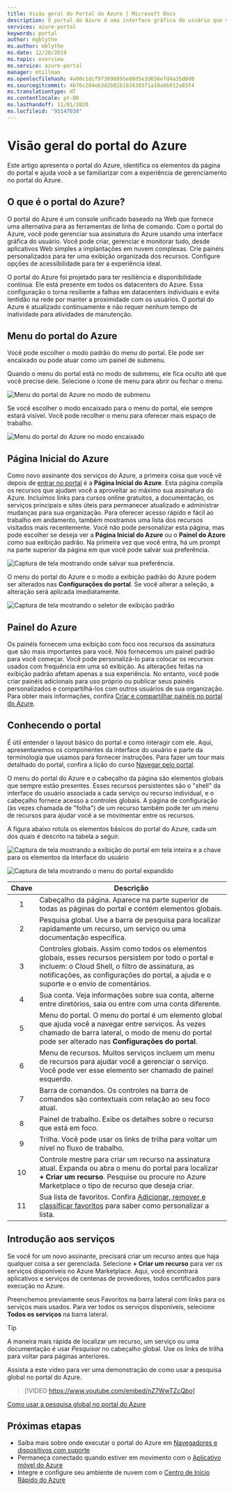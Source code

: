 ```yaml
---
title: Visão geral do Portal do Azure | Microsoft Docs
description: O portal do Azure é uma interface gráfica do usuário que você pode usar para gerenciar seus serviços do Azure. Saiba como navegar e localizar recursos no portal do Azure.
services: azure-portal
keywords: portal
author: mgblythe
ms.author: mblythe
ms.date: 12/20/2019
ms.topic: overview
ms.service: azure-portal
manager: mtillman
ms.openlocfilehash: 4a00c1dcf973098895e80d5e3d656efd4a35d0d0
ms.sourcegitcommit: 4b76c284eb3d2b81b103430371a10abb912a83f4
ms.translationtype: HT
ms.contentlocale: pt-BR
ms.lasthandoff: 11/01/2020
ms.locfileid: "93147038"
---
```

# <a name="azure-portal-overview"></a>Visão geral do portal do Azure

Este artigo apresenta o portal do Azure, identifica os elementos da página do portal e ajuda você a se familiarizar com a experiência de gerenciamento no portal do Azure.

## <a name="what-is-the-azure-portal"></a>O que é o portal do Azure?

O portal do Azure é um console unificado baseado na Web que fornece uma alternativa para as ferramentas de linha de comando. Com o portal do Azure, você pode gerenciar sua assinatura do Azure usando uma interface gráfica do usuário. Você pode criar, gerenciar e monitorar tudo, desde aplicativos Web simples a implantações em nuvem complexas. Crie painéis personalizados para ter uma exibição organizada dos recursos. Configure opções de acessibilidade para ter a experiência ideal.

O portal do Azure foi projetado para ter resiliência e disponibilidade contínua. Ele está presente em todos os datacenters do Azure. Essa configuração o torna resiliente a falhas em datacenters individuais e evita lentidão na rede por manter a proximidade com os usuários. O portal do Azure é atualizado continuamente e não requer nenhum tempo de inatividade para atividades de manutenção.

## <a name="azure-portal-menu"></a>Menu do portal do Azure

Você pode escolher o modo padrão do menu do portal. Ele pode ser encaixado ou pode atuar como um painel de submenu.

Quando o menu do portal está no modo de submenu, ele fica oculto até que você precise dele. Selecione o ícone de menu para abrir ou fechar o menu.

![Menu do portal do Azure no modo de submenu](./media/azure-portal-overview/azure-portal-overview-portal-menu-flyout.png)

Se você escolher o modo encaixado para o menu do portal, ele sempre estará visível. Você pode recolher o menu para oferecer mais espaço de trabalho.

![Menu do portal do Azure no modo encaixado](./media/azure-portal-overview/azure-portal-overview-portal-menu-expandcollapse.png)

## <a name="azure-home"></a>Página Inicial do Azure

Como novo assinante dos serviços do Azure, a primeira coisa que você vê depois de [entrar no portal](https://portal.azure.com) é a **Página Inicial do Azure**. Esta página compila os recursos que ajudam você a aproveitar ao máximo sua assinatura do Azure. Incluímos links para cursos online gratuitos, a documentação, os serviços principais e sites úteis para permanecer atualizado e administrar mudanças para sua organização. Para oferecer acesso rápido e fácil ao trabalho em andamento, também mostramos uma lista dos recursos visitados mais recentemente. Você não pode personalizar esta página, mas pode escolher se deseja ver a **Página Inicial do Azure** ou o **Painel do Azure** como sua exibição padrão. Na primeira vez que você entra, há um prompt na parte superior da página em que você pode salvar sua preferência.

![Captura de tela mostrando onde salvar sua preferência.](./media/azure-portal-overview/azure-portal-default-view.png)

O menu do portal do Azure e o modo a exibição padrão do Azure podem ser alterados nas **Configurações do portal**. Se você alterar a seleção, a alteração será aplicada imediatamente.

![Captura de tela mostrando o seletor de exibição padrão](./media/azure-portal-overview/azure-portal-overview-portal-settings-menu-home.png)

## <a name="azure-dashboard"></a>Painel do Azure

Os painéis fornecem uma exibição com foco nos recursos da assinatura que são mais importantes para você. Nós fornecemos um painel padrão para você começar. Você pode personalizá-lo para colocar os recursos usados com frequência em uma só exibição. As alterações feitas na exibição padrão afetam apenas a sua experiência. No entanto, você pode criar painéis adicionais para uso próprio ou publicar seus painéis personalizados e compartilhá-los com outros usuários de sua organização. Para obter mais informações, confira [Criar e compartilhar painéis no portal do Azure](../azure-portal/azure-portal-dashboards.md).

## <a name="getting-around-the-portal"></a>Conhecendo o portal

É útil entender o layout básico do portal e como interagir com ele. Aqui, apresentaremos os componentes da interface do usuário e parte da terminologia que usamos para fornecer instruções. Para fazer um tour mais detalhado do portal, confira a lição do curso [Navegar pelo portal](/learn/modules/tour-azure-portal/3-navigate-the-portal).

O menu do portal do Azure e o cabeçalho da página são elementos globais que sempre estão presentes. Esses recursos persistentes são o "shell" da interface do usuário associada a cada serviço ou recurso individual, e o cabeçalho fornece acesso a controles globais. A página de configuração (às vezes chamada de "folha") de um recurso também pode ter um menu de recursos para ajudar você a se movimentar entre os recursos.

A figura abaixo rotula os elementos básicos do portal do Azure, cada um dos quais é descrito na tabela a seguir.

![Captura de tela mostrando a exibição do portal em tela inteira e a chave para os elementos da interface do usuário](./media/azure-portal-overview/azure-portal-overview-portal-callouts.png)

![Captura de tela mostrando o menu do portal expandido](./media/azure-portal-overview/azure-portal-overview-portal-menu-callouts.png)

|Chave|Descrição
|:---:|---|
|1|Cabeçalho da página. Aparece na parte superior de todas as páginas do portal e contém elementos globais.|
|2| Pesquisa global. Use a barra de pesquisa para localizar rapidamente um recurso, um serviço ou uma documentação específica.|
|3|Controles globais. Assim como todos os elementos globais, esses recursos persistem por todo o portal e incluem: o Cloud Shell, o filtro de assinatura, as notificações, as configurações do portal, a ajuda e o suporte e o envio de comentários.|
|4|Sua conta. Veja informações sobre sua conta, alterne entre diretórios, saia ou entre com uma conta diferente.|
|5|Menu do portal. O menu do portal é um elemento global que ajuda você a navegar entre serviços. Às vezes chamado de barra lateral, o modo de menu do portal pode ser alterado nas **Configurações do portal**.|
|6|Menu de recursos. Muitos serviços incluem um menu de recursos para ajudar você a gerenciar o serviço. Você pode ver esse elemento ser chamado de painel esquerdo.|
|7|Barra de comandos. Os controles na barra de comandos são contextuais com relação ao seu foco atual.|
|8|Painel de trabalho.  Exibe os detalhes sobre o recurso que está em foco.|
|9|Trilha. Você pode usar os links de trilha para voltar um nível no fluxo de trabalho.|
|10|Controle mestre para criar um recurso na assinatura atual. Expanda ou abra o menu do portal para localizar **+ Criar um recurso**. Pesquise ou procure no Azure Marketplace o tipo de recurso que deseja criar.|
|11|Sua lista de favoritos. Confira [Adicionar, remover e classificar favoritos](../azure-portal/azure-portal-add-remove-sort-favorites.md) para saber como personalizar a lista.|

## <a name="get-started-with-services"></a>Introdução aos serviços

Se você for um novo assinante, precisará criar um recurso antes que haja qualquer coisa a ser gerenciada. Selecione **+ Criar um recurso** para ver os serviços disponíveis no Azure Marketplace. Aqui, você encontrará aplicativos e serviços de centenas de provedores, todos certificados para execução no Azure.

Preenchemos previamente seus Favoritos na barra lateral com links para os serviços mais usados.  Para ver todos os serviços disponíveis, selecione **Todos os serviços** na barra lateral.

> [!TIP]
> A maneira mais rápida de localizar um recurso, um serviço ou uma documentação é usar *Pesquisar* no cabeçalho global. Use os links de trilha para voltar para páginas anteriores.
>
Assista a este vídeo para ver uma demonstração de como usar a pesquisa global no portal do Azure.


> [!VIDEO https://www.youtube.com/embed/nZ7WwTZcQbo]

[Como usar a pesquisa global no portal do Azure](https://www.youtube.com/watch?v=nZ7WwTZcQbo)

## <a name="next-steps"></a>Próximas etapas

* Saiba mais sobre onde executar o portal do Azure em [Navegadores e dispositivos com suporte](../azure-portal/azure-portal-supported-browsers-devices.md)
* Permaneça conectado quando estiver em movimento com o [Aplicativo móvel do Azure](https://azure.microsoft.com/features/azure-portal/mobile-app/)
* Integre e configure seu ambiente de nuvem com o [Centro de Início Rápido do Azure](../azure-portal/azure-portal-quickstart-center.md)